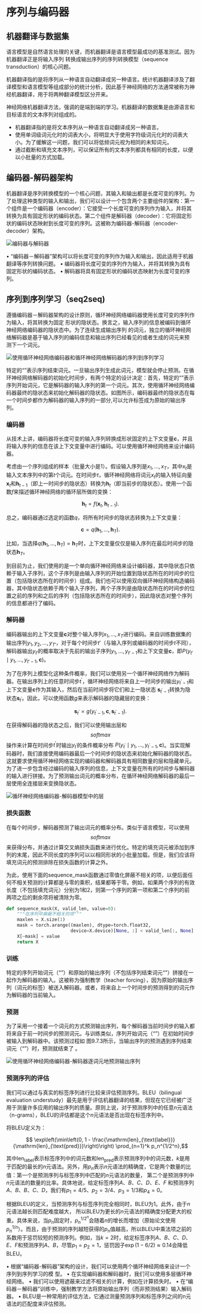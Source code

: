 # 序列与编码器

## 机器翻译与数据集

语⾔模型是⾃然语⾔处理的关键，⽽机器翻译是语⾔模型最成功的基准测试。因为机器翻译正是将输⼊序列
转换成输出序列的序列转换模型（sequence transduction）的核⼼问题。

机器翻译指的是将序列从⼀种语⾔⾃动翻译成另⼀种语⾔。统计机器翻译涉及了翻译模型和语⾔模型等组成部分的统计分析，因此基于神经⽹络的⽅法通常被称为神经机器翻译，⽤于将两种翻译模型区分开来。

神经⽹络机器翻译⽅法，强调的是端到端的学习。机器翻译的数据集是由源语⾔和⽬标语⾔的⽂本序列对组成的。

* 机器翻译指的是将⽂本序列从⼀种语⾔⾃动翻译成另⼀种语⾔。
*  使⽤单词级词元化时的词表⼤⼩，将明显⼤于使⽤字符级词元化时的词表⼤⼩。为了缓解这⼀问题，我们可以将低频词元视为相同的未知词元。
* 通过截断和填充⽂本序列，可以保证所有的⽂本序列都具有相同的⻓度，以便以⼩批量的⽅式加载。  

## 编码器-解码器架构

机器翻译是序列转换模型的⼀个核⼼问题，其输⼊和输出都是⻓度可变的序列。为了处理这种类型的输⼊和输出，我们可以设计⼀个包含两个主要组件的架构：第⼀个组件是⼀个编码器（encoder）：它接受⼀个⻓度可变的序列作为输⼊，并将其转换为具有固定形状的编码状态。第⼆个组件是解码器（decoder）：它将固定形状的编码状态映射到⻓度可变的序列。这被称为编码器-解码器（encoder-decoder）架构。

![编码器与解码器](D:\DeepLearning2.0\DeepLearning2.0\循环神经网络\编码器与解码器.png)

• “编码器－解码器”架构可以将⻓度可变的序列作为输⼊和输出，因此适⽤于机器翻译等序列转换问题。
• 编码器将⻓度可变的序列作为输⼊，并将其转换为具有固定形状的编码状态。
• 解码器将具有固定形状的编码状态映射为⻓度可变的序列。  

## 序列到序列学习（seq2seq)

遵循编码器－解码器架构的设计原则，循环神经⽹络编码器使⽤⻓度可变的序列作为输⼊，将其转换为固定
形状的隐状态。换⾔之，输⼊序列的信息被编码到循环神经⽹络编码器的隐状态中。为了连续⽣成输出序列
的词元，独⽴的循环神经⽹络解码器是基于输⼊序列的编码信息和输出序列已经看⻅的或者⽣成的词元来预
测下⼀个词元。  

![使⽤循环神经⽹络编码器和循环神经⽹络解码器的序列到序列学习](D:\DeepLearning2.0\DeepLearning2.0\循环神经网络\使⽤循环神经⽹络编码器和循环神经⽹络解码器的序列到序列学习.png)

特定的“<eos>”表⽰序列结束词元。⼀旦输出序列⽣成此词元，模型就会停⽌预测。在循环神经⽹络解码器的初始化时间步，有两个特定的设计决定：⾸先，特定的“<bos>”表⽰序列开始词元，它是解码器的输⼊序列的第⼀个词元。其次，使⽤循环神经⽹络编码器最终的隐状态来初始化解码器的隐状态。如图所⽰，编码器最终的隐状态在每⼀个时间步都作为解码器的输⼊序列的⼀部分,可以允许标签成为原始的输出序列。

### 编码器

从技术上讲，编码器将长度可变的输入序列转换成形状固定的上下文变量$\mathbf{c}$，并且将输入序列的信息在该上下文变量中进行编码。可以使用循环神经网络来设计编码器。

考虑由一个序列组成的样本（批量大小是$1$）。假设输入序列是$x_1, \ldots, x_T$，其中$x_t$是输入文本序列中的第$t$个词元。在时间步$t$，循环神经网络将词元$x_t$的输入特征向量$\mathbf{x}_t$和$\mathbf{h} _{t-1}$（即上一时间步的隐状态）转换为$\mathbf{h}_t$（即当前步的隐状态）。使用一个函数$f$来描述循环神经网络的循环层所做的变换：

$$\mathbf{h}_t = f(\mathbf{x}_t, \mathbf{h}_{t-1}). $$

总之，编码器通过选定的函数$q$，将所有时间步的隐状态转换为上下文变量：

$$\mathbf{c} =  q(\mathbf{h}_1, \ldots, \mathbf{h}_T).$$

比如，当选择$q(\mathbf{h}_1, \ldots, \mathbf{h}_T) = \mathbf{h}_T$时，上下文变量仅仅是输入序列在最后时间步的隐状态$\mathbf{h}_T$。

到目前为止，我们使用的是一个单向循环神经网络来设计编码器，其中隐状态只依赖于输入子序列，这个子序列是由输入序列的开始位置到隐状态所在的时间步的位置（包括隐状态所在的时间步）组成。我们也可以使用双向循环神经网络构造编码器，其中隐状态依赖于两个输入子序列，两个子序列是由隐状态所在的时间步的位置之前的序列和之后的序列（包括隐状态所在的时间步），因此隐状态对整个序列的信息都进行了编码。

### 解码器

编码器输出的上下文变量$\mathbf{c}$对整个输入序列$x_1, \ldots, x_T$进行编码。来自训练数据集的输出序列$y_1, y_2, \ldots, y_{T'}$，对于每个时间步$t'$（与输入序列或编码器的时间步$t$不同），解码器输出$y_{t'}$的概率取决于先前的输出子序列$y_1, \ldots, y_{t'-1}$和上下文变量$\mathbf{c}$，即$P(y_{t'} \mid y_1, \ldots, y_{t'-1}, \mathbf{c})$。

为了在序列上模型化这种条件概率，我们可以使用另一个循环神经网络作为解码器。在输出序列上的任意时间步$t^\prime$，循环神经网络将来自上一时间步的输出$y_{t^\prime-1}$和上下文变量$\mathbf{c}$作为其输入，然后在当前时间步将它们和上一隐状态
$\mathbf{s}_{t^\prime-1}$转换为隐状态$\mathbf{s}_{t^\prime}$。因此，可以使用函数$g$来表示解码器的隐藏层的变换：

$$\mathbf{s}_{t^\prime} = g(y_{t^\prime-1}, \mathbf{c}, \mathbf{s}_{t^\prime-1}).$$

在获得解码器的隐状态之后，我们可以使用输出层和$$softmax$$操作来计算在时间步$t^\prime$时输出$y_{t^\prime}$的条件概率分布
$P(y_{t^\prime} \mid y_1, \ldots, y_{t^\prime-1}, \mathbf{c})$。当实现解码器时，我们直接使用编码器最后一个时间步的隐状态来初始化解码器的隐状态。这就要求使用循环神经网络实现的编码器和解码器具有相同数量的层和隐藏单元。
为了进一步包含经过编码的输入序列的信息，上下文变量在所有的时间步与解码器的输入进行拼接。为了预测输出词元的概率分布，在循环神经网络解码器的最后一层使用全连接层来变换隐状态。

![循环神经⽹络编码器-解码器模型中的层](D:\DeepLearning2.0\DeepLearning2.0\循环神经网络\循环神经⽹络编码器-解码器模型中的层.png)

### 损失函数

在每个时间步，解码器预测了输出词元的概率分布。类似于语⾔模型，可以使⽤$$softmax$$来获得分布，并通过计算交叉熵损失函数来进⾏优化。特定的填充词元被添加到序列的末尾，因此不同⻓度的序列可以以相同形状的⼩批量加载。但是，我们应该将填充词元的预测排除在损失函数的计算之外。

为此，使⽤下⾯的sequence_mask函数通过零值化屏蔽不相关的项，以便后⾯任何不相关预测的计算都是与零的乘积，结果都等于零。例如，如果两个序列的有效⻓度（不包括填充词元）分别为1和2，则第⼀个序列的第⼀项和第⼆个序列的前两项之后的剩余项将被清除为零。  

```python
def sequence_mask(X, valid_len, value=0):
    """在序列中屏蔽不相关的项"""
    maxlen = X.size(1)
    mask = torch.arange((maxlen), dtype=torch.float32,
                        device=X.device)[None, :] < valid_len[:, None]
    X[~mask] = value
    return X
```

### 训练

特定的序列开始词元（“<bos>”）和原始的输出序列（不包括序列结束词元“<eos>”）拼接在⼀起作为解码器的输⼊。这被称为强制教学（teacher forcing），因为原始的输出序列（词元的标签）被送⼊解码器。或者，将来⾃上⼀个时间步的预测得到的词元作为解码器的当前输⼊。  

### 预测

为了采⽤⼀个接着⼀个词元的⽅式预测输出序列，每个解码器当前时间步的输⼊都将来⾃于前⼀时间步的预测词元。与训练类似，序列开始词元（“<bos>”）在初始时间步被输⼊到解码器中。该预测过程如 图9.7.3所⽰，当输出序列的预测遇到序列结束词元（“<eos>”）时，预测就结束了 。

![使⽤循环神经⽹络编码器-解码器逐词元地预测输出序列](D:\DeepLearning2.0\DeepLearning2.0\循环神经网络\使⽤循环神经⽹络编码器-解码器逐词元地预测输出序列.png)



### 预测序列的评估

我们可以通过与真实的标签序列进行比较来评估预测序列。BLEU（bilingual evaluation understudy）最先是用于评估机器翻译的结果，但现在它已经被广泛用于测量许多应用的输出序列的质量。原则上说，对于预测序列中的任意$n$元语法（n-grams），BLEU的评估都是这个$n$元语法是否出现在标签序列中。

将BLEU定义为：

$$ \exp\left(\min\left(0, 1 - \frac{\mathrm{len}_{\text{label}}}{\mathrm{len}_{\text{pred}}}\right)\right) \prod_{n=1}^k p_n^{1/2^n},$$

其中$\mathrm{len}_{\text{label}}$表示标签序列中的词元数和$\mathrm{len}_{\text{pred}}$表示预测序列中的词元数，$k$是用于匹配的最长的$n$元语法。另外，用$p_n$表示$n$元语法的精确度，它是两个数量的比值：第一个是预测序列与标签序列中匹配的$n$元语法的数量，
第二个是预测序列中$n$元语法的数量的比率。具体地说，给定标签序列$A$、$B$、$C$、$D$、$E$、$F$
和预测序列$A$、$B$、$B$、$C$、$D$，我们有$p_1 = 4/5$、$p_2 = 3/4$、$p_3 = 1/3$和$p_4 = 0$。

根据BLEU的定义，当预测序列与标签序列完全相同时，BLEU为$1$。此外，由于$n$元语法越长则匹配难度越大，
所以BLEU为更长的$n$元语法的精确度分配更大的权重。具体来说，当$p_n$固定时，$p_n^{1/2^n}$会随着$n$的增长而增加（原始论文使用$p_n^{1/n}$）。而且，由于预测的序列越短获得的$p_n$值越高，所以BLEU中乘法项之前的系数用于惩罚较短的预测序列。例如，当$k=2$时，给定标签序列$A$、$B$、$C$、$D$、$E$、$F$和预测序列$A$、$B$，尽管$p_1 = p_2 = 1$，惩罚因子$\exp(1-6/2) \approx 0.14$会降低BLEU。

• 根据“编码器-解码器”架构的设计，我们可以使⽤两个循环神经⽹络来设计⼀个序列到序列学习的模
型。
• 在实现编码器和解码器时，我们可以使⽤多层循环神经⽹络。
• 我们可以使⽤遮蔽来过滤不相关的计算，例如在计算损失时。
• 在“编码器－解码器”训练中，强制教学⽅法将原始输出序列（⽽⾮预测结果）输⼊解码器。
• BLEU是⼀种常⽤的评估⽅法，它通过测量预测序列和标签序列之间的n元语法的匹配度来评估预测。  

